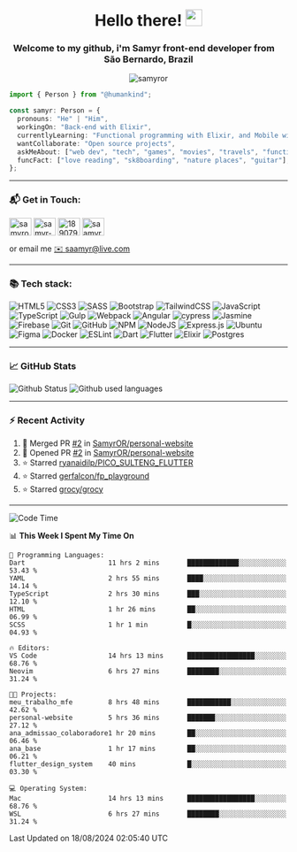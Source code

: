 <h1 align="center">Hello there! <img src="https://raw.githubusercontent.com/iampavangandhi/iampavangandhi/master/gifs/Hi.gif" width="30px"></h1>
<h3 align="center">Welcome to my github, i'm Samyr front-end developer from  <img src="https://cdn-icons-png.flaticon.com/512/197/197386.png" width="13"/>  <b>São Bernardo, Brazil</b></h3>

<p align="center"> <img src="https://komarev.com/ghpvc/?username=samyror&label=Profile%20views&color=0e75b6&style=flat" alt="samyror" /> </p>

```typescript
import { Person } from "@humankind";

const samyr: Person = {
  pronouns: "He" | "Him",
  workingOn: "Back-end with Elixir",
  currentlyLearning: "Functional programming with Elixir, and Mobile with Flutter",
  wantCollaborate: "Open source projects",
  askMeAbout: ["web dev", "tech", "games", "movies", "travels", "functional programming", "mobile"],
  funcFact: ["love reading", "sk8boarding", "nature places", "guitar"],
};
```

---

### 📬 Get in Touch:

<p align="left">
<a href="https://codepen.io/samyror" target="blank"><img align="center" src="https://cdn.jsdelivr.net/gh/devicons/devicon/icons/codepen/codepen-plain.svg" alt="samyror" height="32" width="40" /></a>
<a href="https://linkedin.com/in/samyr-ribeiro-82a720145" target="blank"><img align="center" src="https://cdn.jsdelivr.net/gh/devicons/devicon/icons/linkedin/linkedin-plain.svg" alt="samyr-ribeiro-82a720145" height="32" width="40" /></a>
<a href="https://pt.stackoverflow.com/users/189079" target="blank"><img align="center"  src="https://cdn.jsdelivr.net/npm/simple-icons@v5/icons/stackoverflow.svg" alt="189079" height="32" width="40" /></a>
<a href="https://www.hackerrank.com/saamyr" target="blank"><img align="center" src="https://cdn.jsdelivr.net/npm/simple-icons@v5/icons/hackerrank.svg" alt="saamyr" height="32" width="40" /></a>
</p>

or email me [✉️ saamyr@live.com](mailto:saamyr@live.com)

---

### 📚 Tech stack:

![HTML5](https://img.shields.io/badge/html5-%23E34F26.svg?style=for-the-badge&logo=html5&logoColor=white)
![CSS3](https://img.shields.io/badge/css3-%231572B6.svg?style=for-the-badge&logo=css3&logoColor=white)
![SASS](https://img.shields.io/badge/SASS-hotpink.svg?style=for-the-badge&logo=SASS&logoColor=white)
![Bootstrap](https://img.shields.io/badge/bootstrap-%23563D7C.svg?style=for-the-badge&logo=bootstrap&logoColor=white)
![TailwindCSS](https://img.shields.io/badge/tailwindcss-%2338B2AC.svg?style=for-the-badge&logo=tailwind-css&logoColor=white)
![JavaScript](https://img.shields.io/badge/javascript-%23323330.svg?style=for-the-badge&logo=javascript&logoColor=%23F7DF1E)
![TypeScript](https://img.shields.io/badge/typescript-%23007ACC.svg?style=for-the-badge&logo=typescript&logoColor=white)
![Gulp](https://img.shields.io/badge/GULP-%23CF4647.svg?style=for-the-badge&logo=gulp&logoColor=white)
![Webpack](https://img.shields.io/badge/webpack-%238DD6F9.svg?style=for-the-badge&logo=webpack&logoColor=black)
![Angular](https://img.shields.io/badge/angular-%23DD0031.svg?style=for-the-badge&logo=angular&logoColor=white)
![cypress](https://img.shields.io/badge/-cypress-%23E5E5E5?style=for-the-badge&logo=cypress&logoColor=058a5e)
![Jasmine](https://img.shields.io/badge/-Jasmine-%238A4182?style=for-the-badge&logo=Jasmine&logoColor=white)
![Firebase](https://img.shields.io/badge/firebase-%23039BE5.svg?style=for-the-badge&logo=firebase)
![Git](https://img.shields.io/badge/git-%23F05033.svg?style=for-the-badge&logo=git&logoColor=white)
![GitHub](https://img.shields.io/badge/github-%23121011.svg?style=for-the-badge&logo=github&logoColor=white)
![NPM](https://img.shields.io/badge/NPM-%23000000.svg?style=for-the-badge&logo=npm&logoColor=white)
![NodeJS](https://img.shields.io/badge/node.js-6DA55F?style=for-the-badge&logo=node.js&logoColor=white)
![Express.js](https://img.shields.io/badge/express.js-%23404d59.svg?style=for-the-badge&logo=express&logoColor=%2361DAFB)
![Ubuntu](https://img.shields.io/badge/Ubuntu-E95420?style=for-the-badge&logo=ubuntu&logoColor=white)
![Figma](https://img.shields.io/badge/figma-%23F24E1E.svg?style=for-the-badge&logo=figma&logoColor=white)
![Docker](https://img.shields.io/badge/docker-%230db7ed.svg?style=for-the-badge&logo=docker&logoColor=white)
![ESLint](https://img.shields.io/badge/ESLint-4B3263?style=for-the-badge&logo=eslint&logoColor=white)
![Dart](https://img.shields.io/badge/dart-%230175C2.svg?style=for-the-badge&logo=dart&logoColor=white)
![Flutter](https://img.shields.io/badge/Flutter-%2302569B.svg?style=for-the-badge&logo=Flutter&logoColor=white)
![Elixir](https://img.shields.io/badge/elixir-%234B275F.svg?style=for-the-badge&logo=elixir&logoColor=white)
![Postgres](https://img.shields.io/badge/postgres-%23316192.svg?style=for-the-badge&logo=postgresql&logoColor=white)

---

### 📈 GitHub Stats

![Github Status](https://github-readme-stats.vercel.app/api?username=SamyrOR&show_icons=true&bg_color=FFF&title_color=b80f0a&text_color=000&icon_color=b80f0a&border_color=a9a9a9&line_height=20)
![Github used languages](https://github-readme-stats.vercel.app/api/top-langs?username=samyror&show_icons=true&locale=en&layout=compact&bg_color=FFF&title_color=b80f0a&text_color=000&icon_color=b80f0a&border_color=a9a9a9)

---

### ⚡ Recent Activity

<!--RECENT_ACTIVITY:start-->
1. 🎉 Merged PR [#2](https://github.com/SamyrOR/personal-website/pull/2) in [SamyrOR/personal-website](https://github.com/SamyrOR/personal-website)
2. 💪 Opened PR [#2](https://github.com/SamyrOR/personal-website/pull/2) in [SamyrOR/personal-website](https://github.com/SamyrOR/personal-website)
3. ⭐ Starred [ryanaidilp/PICO_SULTENG_FLUTTER](https://github.com/ryanaidilp/PICO_SULTENG_FLUTTER)
4. ⭐ Starred [gerfalcon/fp_playground](https://github.com/gerfalcon/fp_playground)
5. ⭐ Starred [grocy/grocy](https://github.com/grocy/grocy)
<!--RECENT_ACTIVITY:end-->

---

<!--START_SECTION:waka-->
![Code Time](http://img.shields.io/badge/Code%20Time-2%2C409%20hrs%2050%20mins-blue)

📊 **This Week I Spent My Time On** 

```text
💬 Programming Languages: 
Dart                     11 hrs 2 mins       █████████████░░░░░░░░░░░░   53.43 % 
YAML                     2 hrs 55 mins       ████░░░░░░░░░░░░░░░░░░░░░   14.14 % 
TypeScript               2 hrs 30 mins       ███░░░░░░░░░░░░░░░░░░░░░░   12.10 % 
HTML                     1 hr 26 mins        ██░░░░░░░░░░░░░░░░░░░░░░░   06.99 % 
SCSS                     1 hr 1 min          █░░░░░░░░░░░░░░░░░░░░░░░░   04.93 % 

🔥 Editors: 
VS Code                  14 hrs 13 mins      █████████████████░░░░░░░░   68.76 % 
Neovim                   6 hrs 27 mins       ████████░░░░░░░░░░░░░░░░░   31.24 % 

🐱‍💻 Projects: 
meu_trabalho_mfe         8 hrs 48 mins       ███████████░░░░░░░░░░░░░░   42.62 % 
personal-website         5 hrs 36 mins       ███████░░░░░░░░░░░░░░░░░░   27.12 % 
ana_admissao_colaboradore1 hr 20 mins        ██░░░░░░░░░░░░░░░░░░░░░░░   06.46 % 
ana_base                 1 hr 17 mins        ██░░░░░░░░░░░░░░░░░░░░░░░   06.21 % 
flutter_design_system    40 mins             █░░░░░░░░░░░░░░░░░░░░░░░░   03.30 % 

💻 Operating System: 
Mac                      14 hrs 13 mins      █████████████████░░░░░░░░   68.76 % 
WSL                      6 hrs 27 mins       ████████░░░░░░░░░░░░░░░░░   31.24 % 
```


 Last Updated on 18/08/2024 02:05:40 UTC
<!--END_SECTION:waka-->

